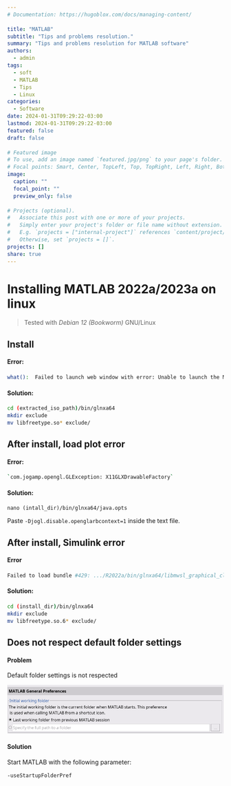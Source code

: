 ```yaml
---
# Documentation: https://hugoblox.com/docs/managing-content/

title: "MATLAB"
subtitle: "Tips and problems resolution."
summary: "Tips and problems resolution for MATLAB software"
authors: 
  - admin 
tags: 
  - soft
  - MATLAB
  - Tips
  - Linux
categories: 
  - Software
date: 2024-01-31T09:29:22-03:00
lastmod: 2024-01-31T09:29:22-03:00
featured: false
draft: false

# Featured image
# To use, add an image named `featured.jpg/png` to your page's folder.
# Focal points: Smart, Center, TopLeft, Top, TopRight, Left, Right, BottomLeft, Bottom, BottomRight.
image:
  caption: ""
  focal_point: ""
  preview_only: false

# Projects (optional).
#   Associate this post with one or more of your projects.
#   Simply enter your project's folder or file name without extension.
#   E.g. `projects = ["internal-project"]` references `content/project/deep-learning/index.md`.
#   Otherwise, set `projects = []`.
projects: []
share: true
---
```


# Installing MATLAB 2022a/2023a on linux

> Tested with _Debian 12 (Bookworm)_ GNU/Linux
 
## Install

#### Error:
```bash
what():  Failed to launch web window with error: Unable to launch the MATLABWindow application. The exit code was: 127
```

#### Solution:

```bash
cd (extracted_iso_path)/bin/glnxa64
mkdir exclude
mv libfreetype.so* exclude/
```

## After install, load plot error
#### Error:
```bash
`com.jogamp.opengl.GLException: X11GLXDrawableFactory`
```

#### Solution:
```
nano (intall_dir)/bin/glnxa64/java.opts
```
Paste `-Djogl.disable.openglarbcontext=1` inside the text file.

## After install, Simulink error
#### Error
```bash
Failed to load bundle #429: .../R2022a/bin/glnxa64/libmwsl_graphical_classes.so
```

#### Solution:
```bash
cd (install_dir)/bin/glnxa64
mkdir exclude 
mv libfreetype.so.6* exclude/
```

## Does not respect default folder settings

#### Problem
Default folder settings is not respected

![Default folder settings](image.png)

#### Solution
Start MATLAB with the following parameter:
```bash
-useStartupFolderPref
```
 
 